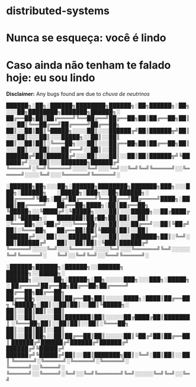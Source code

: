 # distributed-systems
# Nunca se esqueça: você é lindo

# Caso ainda não tenham te falado hoje: eu sou lindo

**Disclaimer:** Any bugs found are due to _chuva de neutrinos_


██████╗░██╗░██████╗████████╗██████╗░██╗██████╗░██╗░░░██╗████████╗███████╗██████╗░
██╔══██╗██║██╔════╝╚══██╔══╝██╔══██╗██║██╔══██╗██║░░░██║╚══██╔══╝██╔════╝██╔══██╗
██║░░██║██║╚█████╗░░░░██║░░░██████╔╝██║██████╦╝██║░░░██║░░░██║░░░█████╗░░██║░░██║
██║░░██║██║░╚═══██╗░░░██║░░░██╔══██╗██║██╔══██╗██║░░░██║░░░██║░░░██╔══╝░░██║░░██║
██████╔╝██║██████╔╝░░░██║░░░██║░░██║██║██████╦╝╚██████╔╝░░░██║░░░███████╗██████╔╝
╚═════╝░╚═╝╚═════╝░░░░╚═╝░░░╚═╝░░╚═╝╚═╝╚═════╝░░╚═════╝░░░░╚═╝░░░╚══════╝╚═════╝░

░██████╗██╗░░░██╗░██████╗████████╗███████╗███╗░░░███╗░██████╗  ░█████╗░███╗░░██╗██████╗░
██╔════╝╚██╗░██╔╝██╔════╝╚══██╔══╝██╔════╝████╗░████║██╔════╝  ██╔══██╗████╗░██║██╔══██╗
╚█████╗░░╚████╔╝░╚█████╗░░░░██║░░░█████╗░░██╔████╔██║╚█████╗░  ███████║██╔██╗██║██║░░██║
░╚═══██╗░░╚██╔╝░░░╚═══██╗░░░██║░░░██╔══╝░░██║╚██╔╝██║░╚═══██╗  ██╔══██║██║╚████║██║░░██║
██████╔╝░░░██║░░░██████╔╝░░░██║░░░███████╗██║░╚═╝░██║██████╔╝  ██║░░██║██║░╚███║██████╔╝
╚═════╝░░░░╚═╝░░░╚═════╝░░░░╚═╝░░░╚══════╝╚═╝░░░░░╚═╝╚═════╝░  ╚═╝░░╚═╝╚═╝░░╚══╝╚═════╝░

░██████╗██████╗░██████╗░░██████╗  ██████╗░░█████╗░  ██████╗░░░░░░██╗░█████╗░██╗░░░░░███╗░░░███╗░█████╗░
██╔════╝██╔══██╗██╔══██╗██╔════╝  ██╔══██╗██╔══██╗  ██╔══██╗░░░░░██║██╔══██╗██║░░░░░████╗░████║██╔══██╗
╚█████╗░██║░░██║██║░░██║╚█████╗░  ██║░░██║██║░░██║  ██║░░██║░░░░░██║███████║██║░░░░░██╔████╔██║███████║
░╚═══██╗██║░░██║██║░░██║░╚═══██╗  ██║░░██║██║░░██║  ██║░░██║██╗░░██║██╔══██║██║░░░░░██║╚██╔╝██║██╔══██║
██████╔╝██████╔╝██████╔╝██████╔╝  ██████╔╝╚█████╔╝  ██████╔╝╚█████╔╝██║░░██║███████╗██║░╚═╝░██║██║░░██║
╚═════╝░╚═════╝░╚═════╝░╚═════╝░  ╚═════╝░░╚════╝░  ╚═════╝░░╚════╝░╚═╝░░╚═╝╚══════╝╚═╝░░░░░╚═╝╚═╝░░╚═╝
